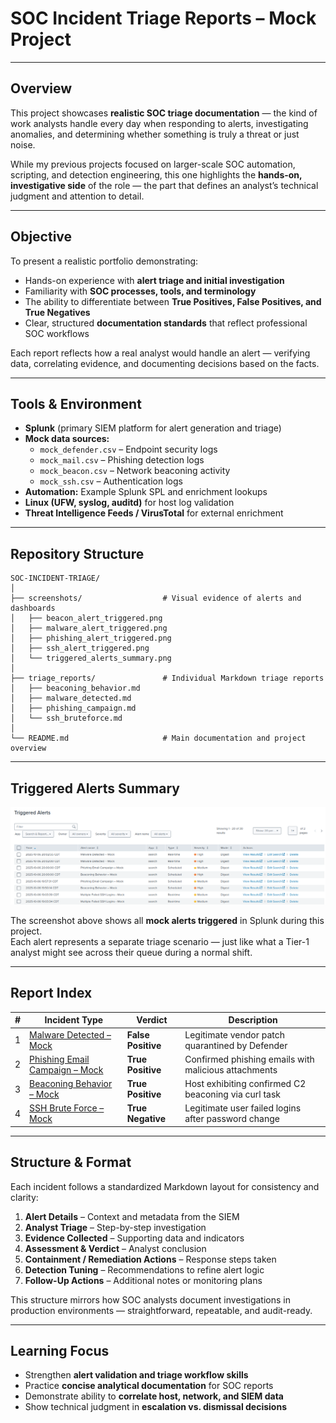 # SOC Incident Triage Reports – Mock Project

---

## Overview
This project showcases **realistic SOC triage documentation** — the kind of work analysts handle every day when responding to alerts, investigating anomalies, and determining whether something is truly a threat or just noise.  

While my previous projects focused on larger-scale SOC automation, scripting, and detection engineering, this one highlights the **hands-on, investigative side** of the role — the part that defines an analyst’s technical judgment and attention to detail.

---

## Objective
To present a realistic portfolio demonstrating:
- Hands-on experience with **alert triage and initial investigation**  
- Familiarity with **SOC processes, tools, and terminology**  
- The ability to differentiate between **True Positives, False Positives, and True Negatives**  
- Clear, structured **documentation standards** that reflect professional SOC workflows  

Each report reflects how a real analyst would handle an alert — verifying data, correlating evidence, and documenting decisions based on the facts.

---

## Tools & Environment
- **Splunk** (primary SIEM platform for alert generation and triage)  
- **Mock data sources:**  
  - `mock_defender.csv` – Endpoint security logs  
  - `mock_mail.csv` – Phishing detection logs  
  - `mock_beacon.csv` – Network beaconing activity  
  - `mock_ssh.csv` – Authentication logs  
- **Automation:** Example Splunk SPL and enrichment lookups  
- **Linux (UFW, syslog, auditd)** for host log validation  
- **Threat Intelligence Feeds / VirusTotal** for external enrichment  

---

## Repository Structure
```plaintext
SOC-INCIDENT-TRIAGE/
│
├── screenshots/                  # Visual evidence of alerts and dashboards
│   ├── beacon_alert_triggered.png
│   ├── malware_alert_triggered.png
│   ├── phishing_alert_triggered.png
│   ├── ssh_alert_triggered.png
│   └── triggered_alerts_summary.png
│
├── triage_reports/               # Individual Markdown triage reports
│   ├── beaconing_behavior.md
│   ├── malware_detected.md
│   ├── phishing_campaign.md
│   └── ssh_bruteforce.md
│
└── README.md                     # Main documentation and project overview
```

---

## Triggered Alerts Summary
![Triggered Alerts Summary](./screenshots/triggered_alerts_summary.png)

The screenshot above shows all **mock alerts triggered** in Splunk during this project.  
Each alert represents a separate triage scenario — just like what a Tier-1 analyst might see across their queue during a normal shift.

---

## Report Index
| # | Incident Type | Verdict | Description |
|---|----------------|----------|--------------|
| 1 | [Malware Detected – Mock](./triage_reports/malware_detected.md) | **False Positive** | Legitimate vendor patch quarantined by Defender |
| 2 | [Phishing Email Campaign – Mock](./triage_reports/phishing_campaign.md) | **True Positive** | Confirmed phishing emails with malicious attachments |
| 3 | [Beaconing Behavior – Mock](./triage_reports/beaconing_behavior.md) | **True Positive** | Host exhibiting confirmed C2 beaconing via curl task |
| 4 | [SSH Brute Force – Mock](./triage_reports/ssh_bruteforce.md) | **True Negative** | Legitimate user failed logins after password change |

---

## Structure & Format
Each incident follows a standardized Markdown layout for consistency and clarity:
1. **Alert Details** – Context and metadata from the SIEM  
2. **Analyst Triage** – Step-by-step investigation  
3. **Evidence Collected** – Supporting data and indicators  
4. **Assessment & Verdict** – Analyst conclusion  
5. **Containment / Remediation Actions** – Response steps taken  
6. **Detection Tuning** – Recommendations to refine alert logic  
7. **Follow-Up Actions** – Additional notes or monitoring plans  

This structure mirrors how SOC analysts document investigations in production environments — straightforward, repeatable, and audit-ready.

---

## Learning Focus
- Strengthen **alert validation and triage workflow skills**  
- Practice **concise analytical documentation** for SOC reports  
- Demonstrate ability to **correlate host, network, and SIEM data**  
- Show technical judgment in **escalation vs. dismissal decisions**  
